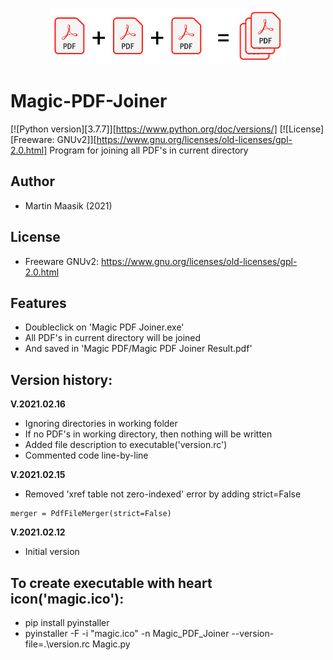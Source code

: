 <p align="center">
<img src="pdf.png" height="90">
</p>

# Magic-PDF-Joiner
[![Python version][3.7.7]][https://www.python.org/doc/versions/]
[![License][Freeware: GNUv2]][https://www.gnu.org/licenses/old-licenses/gpl-2.0.html]
Program for joining all PDF's in current directory

## Author
* Martin Maasik (2021)

## License
* Freeware GNUv2: https://www.gnu.org/licenses/old-licenses/gpl-2.0.html

## Features
* Doubleclick on 'Magic PDF Joiner.exe'
* All PDF's in current directory will be joined
* And saved in 'Magic PDF/Magic PDF Joiner Result.pdf'

## Version history:

**V.2021.02.16**
* Ignoring directories in working folder
* If no PDF's in working directory, then nothing will be written
* Added file description to executable('version.rc')
* Commented code line-by-line

**V.2021.02.15**
* Removed 'xref table not zero-indexed' error by adding strict=False
```
merger = PdfFileMerger(strict=False)
```

**V.2021.02.12**
* Initial version

## To create executable with heart icon('magic.ico'):
* pip install pyinstaller
* pyinstaller -F -i "magic.ico" -n Magic_PDF_Joiner --version-file=.\version.rc Magic.py
